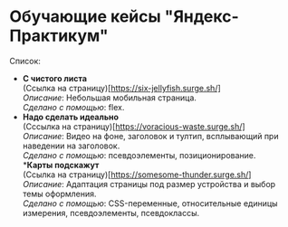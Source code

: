 # Обучающие кейсы "Яндекс-Практикум"  

Список:  
* __С чистого листа__   
(Ссылка на страницу)[https://six-jellyfish.surge.sh/]   
_Описание_: Небольшая мобильная страница.  
_Сделано с помощью_: flex.  
* __Надо сделать идеально__  
(Сссылка на страницу)[https://voracious-waste.surge.sh/]  
_Описание_: Видео на фоне, заголовок и тултип, всплывающий при наведении на заголовок.  
_Сделано с помощью_: псевдоэлементы, позиционирование.  
*__Карты подскажут__  
(Ссылка на страницу)[https://somesome-thunder.surge.sh/]  
_Описание_: Адаптация страницы под размер устройства и выбор темы оформления.  
_Сделано с помощью_: CSS-переменные, относительные единицы измерения, псевдоэлементы, псевдоклассы.  
